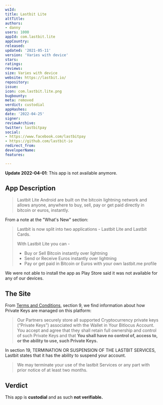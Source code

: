 ```yaml
---
wsId: 
title: Lastbit Lite
altTitle: 
authors:
- danny
users: 1000
appId: com.lastbit.lite
appCountry: 
released: 
updated: '2021-05-11'
version: 'Varies with device'
stars: 
ratings: 
reviews: 
size: Varies with device
website: https://lastbit.io/
repository: 
issue: 
icon: com.lastbit.lite.png
bugbounty: 
meta: removed
verdict: custodial
appHashes: 
date: '2022-04-25'
signer: 
reviewArchive: 
twitter: lastbitpay
social:
- https://www.facebook.com/lastbitpay
- https://github.com/lastbit-io
redirect_from: 
developerName: 
features: 

---
```


**Update 2022-04-01**: This app is not available anymore.

## App Description

> Lastbit Lite Android are built on the bitcoin lightning network and allows anyone, anywhere to buy, sell, pay or get paid directly in bitcoin or euros, instantly.

From a note at the "What's New" section:

> Lastbit is now split into two applications - Lastbit Lite and Lastbit Cards.
>
> With Lastbit Lite you can -
> - Buy or Sell Bitcoin instantly over lightning
> - Send or Receive Euros instantly over lightning
> - Pay or get paid in Bitcoin or Euros with your own lastbit.me profile

We were not able to install the app as Play Store said it was not available for any of our devices.

## The Site

From [Terms and Conditions](https://lastbit.io/wp-content/uploads/2020/10/20201020_Ts_Cs_Lastbit_v2-min.pdf), section 9, we find information about how Private Keys are managed on this platform:

> Our Partners securely store all supported Cryptocurrency private keys (“Private Keys”) associated with the Wallet in Your Bitlocus Account. You accept and agree that they shall retain full ownership and control of such Private Keys and that **You shall have no control of, access to, or the ability to use, such Private Keys.**

In section 19, TERMINATION OR SUSPENSION OF THE LASTBIT SERVICES, Lastbit states that it has the ability to suspend your account.

> We may terminate your use of the lastbit Services or any part with prior notice of at least two months.

## Verdict

This app is **custodial** and as such **not verifiable.**